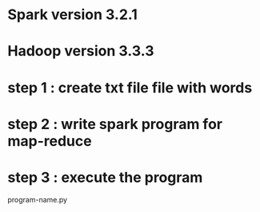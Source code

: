 # Spark version 3.2.1
# Hadoop version 3.3.3
# step 1 : create txt file file with words
# step 2 : write spark program for map-reduce
# step 3 : execute the program
program-name.py
